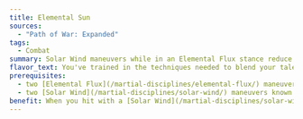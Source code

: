 ```yaml
---
title: Elemental Sun
sources:
  - "Path of War: Expanded"
tags:
  - Combat
summary: Solar Wind maneuvers while in an Elemental Flux stance reduce energy resistance on hit
flavor_text: You've trained in the techniques needed to blend your talents with the Elemental Flux and Solar Wind disciplines.
prerequisites:
  - two [Elemental Flux](/martial-disciplines/elemental-flux/) maneuvers known
  - two [Solar Wind](/martial-disciplines/solar-wind/) maneuvers known
benefit: When you hit with a [Solar Wind](/martial-disciplines/solar-wind/) maneuver while maintaining an [Elemental Flux](/martial-disciplines/elemental-flux/) stance, you can reduce your target's resistances to acid, cold, electricity, and fire by 1/2 your initiator level for one round. Multiple uses of this ability do not stack; instead, the duration increases by one round.
---
```

